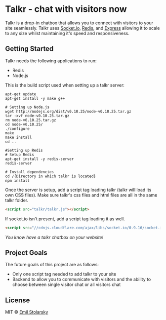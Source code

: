 Talkr - chat with visitors now
=====================
Talkr is a drop-in chatbox that allows you to connect with visitors to your site seamlessly. Talkr uses [Socket.io](https://github.com/LearnBoost/socket.io), [Redis](https://github.com/antirez/redis), and [Express](https://github.com/visionmedia/express) allowing it to scale to any size whilst maintaining it's speed and responsiveness.


Getting Started
---------
Talkr needs the following applications to run:

 - Redis 
 - Node.js

This is the build script used when setting up a talkr server:
```shell
apt-get update
apt-get install -y make g++

# Setting up Node.js
wget http://nodejs.org/dist/v0.10.25/node-v0.10.25.tar.gz
tar -xvf node-v0.10.25.tar.gz
rm node-v0.10.25.tar.gz
cd node-v0.10.25/
./configure
make
make install
cd ..

#Setting up Redis
# Setup Redis
apt-get install -y redis-server
redis-server

# Install dependencies
cd /{Directory in which talkr is located}
npm install
```

Once the server is setup, add a script tag loading talkr (talkr will load its own CSS files). Make sure talkr's css files and html files are all in the same talkr folder.
```html
<script src="talkr/talkr.js"></script>
```

If socket.io isn't present, add a script tag loading it as well.
```html
<script src="//cdnjs.cloudflare.com/ajax/libs/socket.io/0.9.16/socket.io.min.js"></script>
```

*You know have a talkr chatbox on your website!*

Project Goals
---------
The future goals of this project are as follows:

 - Only one script tag needed to add talkr to your site
 - Backend to allow you to communicate with visitors and the ability to choose between single visitor chat or all visitors chat


License
---------

MIT © [Emil Stolarsky](http://stolarsky.com/)